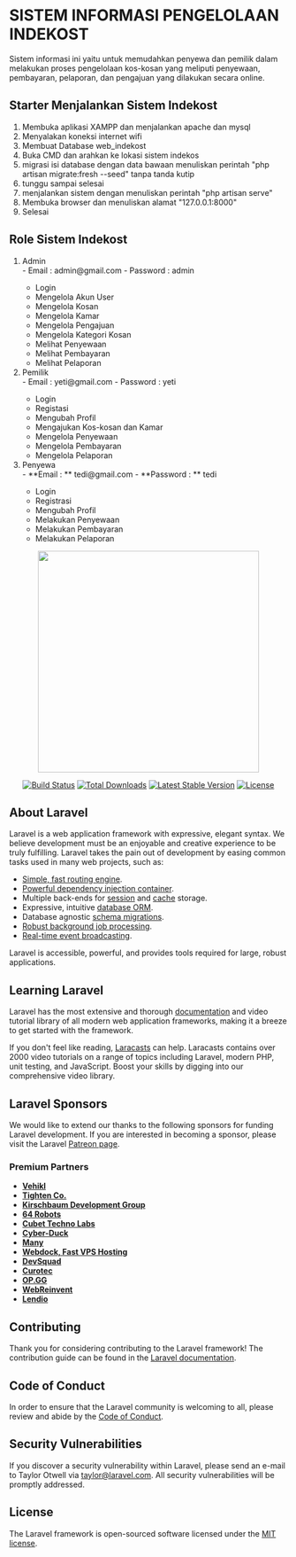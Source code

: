 # SISTEM INFORMASI PENGELOLAAN INDEKOST
Sistem informasi ini yaitu untuk memudahkan penyewa dan pemilik dalam melakukan proses pengelolaan kos-kosan yang meliputi penyewaan, pembayaran, pelaporan, dan pengajuan yang dilakukan secara online. 

## Starter Menjalankan Sistem Indekost
<ol>
	<li>Membuka aplikasi XAMPP dan menjalankan apache dan mysql</li>
    <li>Menyalakan koneksi internet wifi</li>
	<li>Membuat Database web_indekost</li>
    <li>Buka CMD dan arahkan ke lokasi sistem indekos</li>
    <li>migrasi isi database dengan data bawaan menuliskan perintah "php artisan migrate:fresh --seed" tanpa tanda kutip</li>
    <li>tunggu sampai selesai</li>
    <li>menjalankan sistem dengan menuliskan perintah "php artisan serve"</li>
    <li>Membuka browser dan menuliskan alamat "127.0.0.1:8000"</li>
    <li>Selesai</li>
</ol>

## Role Sistem Indekost
<ol>
    <li>Admin</li>
    - Email : admin@gmail.com
    - Password :  admin
        <ul>
            <li>Login</li>
            <li>Mengelola Akun User</li>
            <li>Mengelola Kosan</li>
            <li>Mengelola Kamar</li>
            <li>Mengelola Pengajuan</li>
            <li>Mengelola Kategori Kosan</li>
            <li>Melihat Penyewaan</li>
            <li>Melihat Pembayaran</li>
            <li>Melihat Pelaporan</li>
        </ul>
    <li>Pemilik</li>
    - Email : yeti@gmail.com
    - Password : yeti
        <ul>
            <li>Login</li>
            <li>Registasi</li>
            <li>Mengubah Profil</li>
            <li>Mengajukan Kos-kosan dan Kamar</li>
            <li>Mengelola Penyewaan</li>
            <li>Mengelola Pembayaran</li>
            <li>Mengelola Pelaporan</li>
        </ul>
    <li>Penyewa</li>
    - **Email : ** tedi@gmail.com
    - **Password : ** tedi
        <ul>
            <li>Login</li>
            <li>Registrasi</li>
            <li>Mengubah Profil</li>
            <li>Melakukan Penyewaan</li>
            <li>Melakukan Pembayaran</li>
            <li>Melakukan Pelaporan</li>
        </ul>
</ol>

<p align="center"><a href="https://laravel.com" target="_blank"><img src="https://raw.githubusercontent.com/laravel/art/master/logo-lockup/5%20SVG/2%20CMYK/1%20Full%20Color/laravel-logolockup-cmyk-red.svg" width="400"></a></p>

<p align="center">
<a href="https://travis-ci.org/laravel/framework"><img src="https://travis-ci.org/laravel/framework.svg" alt="Build Status"></a>
<a href="https://packagist.org/packages/laravel/framework"><img src="https://img.shields.io/packagist/dt/laravel/framework" alt="Total Downloads"></a>
<a href="https://packagist.org/packages/laravel/framework"><img src="https://img.shields.io/packagist/v/laravel/framework" alt="Latest Stable Version"></a>
<a href="https://packagist.org/packages/laravel/framework"><img src="https://img.shields.io/packagist/l/laravel/framework" alt="License"></a>
</p>

## About Laravel

Laravel is a web application framework with expressive, elegant syntax. We believe development must be an enjoyable and creative experience to be truly fulfilling. Laravel takes the pain out of development by easing common tasks used in many web projects, such as:

- [Simple, fast routing engine](https://laravel.com/docs/routing).
- [Powerful dependency injection container](https://laravel.com/docs/container).
- Multiple back-ends for [session](https://laravel.com/docs/session) and [cache](https://laravel.com/docs/cache) storage.
- Expressive, intuitive [database ORM](https://laravel.com/docs/eloquent).
- Database agnostic [schema migrations](https://laravel.com/docs/migrations).
- [Robust background job processing](https://laravel.com/docs/queues).
- [Real-time event broadcasting](https://laravel.com/docs/broadcasting).

Laravel is accessible, powerful, and provides tools required for large, robust applications.

## Learning Laravel

Laravel has the most extensive and thorough [documentation](https://laravel.com/docs) and video tutorial library of all modern web application frameworks, making it a breeze to get started with the framework.

If you don't feel like reading, [Laracasts](https://laracasts.com) can help. Laracasts contains over 2000 video tutorials on a range of topics including Laravel, modern PHP, unit testing, and JavaScript. Boost your skills by digging into our comprehensive video library.

## Laravel Sponsors

We would like to extend our thanks to the following sponsors for funding Laravel development. If you are interested in becoming a sponsor, please visit the Laravel [Patreon page](https://patreon.com/taylorotwell).

### Premium Partners

- **[Vehikl](https://vehikl.com/)**
- **[Tighten Co.](https://tighten.co)**
- **[Kirschbaum Development Group](https://kirschbaumdevelopment.com)**
- **[64 Robots](https://64robots.com)**
- **[Cubet Techno Labs](https://cubettech.com)**
- **[Cyber-Duck](https://cyber-duck.co.uk)**
- **[Many](https://www.many.co.uk)**
- **[Webdock, Fast VPS Hosting](https://www.webdock.io/en)**
- **[DevSquad](https://devsquad.com)**
- **[Curotec](https://www.curotec.com/services/technologies/laravel/)**
- **[OP.GG](https://op.gg)**
- **[WebReinvent](https://webreinvent.com/?utm_source=laravel&utm_medium=github&utm_campaign=patreon-sponsors)**
- **[Lendio](https://lendio.com)**

## Contributing

Thank you for considering contributing to the Laravel framework! The contribution guide can be found in the [Laravel documentation](https://laravel.com/docs/contributions).

## Code of Conduct

In order to ensure that the Laravel community is welcoming to all, please review and abide by the [Code of Conduct](https://laravel.com/docs/contributions#code-of-conduct).

## Security Vulnerabilities

If you discover a security vulnerability within Laravel, please send an e-mail to Taylor Otwell via [taylor@laravel.com](mailto:taylor@laravel.com). All security vulnerabilities will be promptly addressed.

## License

The Laravel framework is open-sourced software licensed under the [MIT license](https://opensource.org/licenses/MIT).
